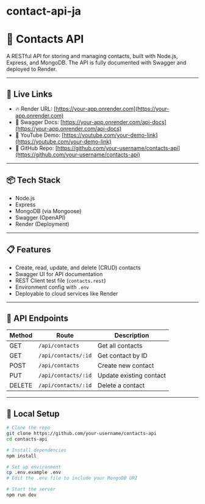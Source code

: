 # contact-api-ja

# 📇 Contacts API

A RESTful API for storing and managing contacts, built with Node.js, Express, and MongoDB. The API is fully documented with Swagger and deployed to Render.

---

## 🔗 Live Links

- 🔥 Render URL: [https://your-app.onrender.com](https://your-app.onrender.com)
- 📘 Swagger Docs: [https://your-app.onrender.com/api-docs](https://your-app.onrender.com/api-docs)
- 🎥 YouTube Demo: [https://youtube.com/your-demo-link](https://youtube.com/your-demo-link)
- 📁 GitHub Repo: [https://github.com/your-username/contacts-api](https://github.com/your-username/contacts-api)

---

## 📦 Tech Stack

- Node.js
- Express
- MongoDB (via Mongoose)
- Swagger (OpenAPI)
- Render (Deployment)

---

## 📋 Features

- Create, read, update, and delete (CRUD) contacts
- Swagger UI for API documentation
- REST Client test file (`contacts.rest`)
- Environment config with `.env`
- Deployable to cloud services like Render

---

## 🧪 API Endpoints

| Method | Route                  | Description              |
|--------|------------------------|--------------------------|
| GET    | `/api/contacts`        | Get all contacts         |
| GET    | `/api/contacts/:id`    | Get contact by ID        |
| POST   | `/api/contacts`        | Create new contact       |
| PUT    | `/api/contacts/:id`    | Update existing contact  |
| DELETE | `/api/contacts/:id`    | Delete a contact         |

---

## 🔌 Local Setup

```bash
# Clone the repo
git clone https://github.com/your-username/contacts-api
cd contacts-api

# Install dependencies
npm install

# Set up environment
cp .env.example .env
# Edit the .env file to include your MongoDB URI

# Start the server
npm run dev
